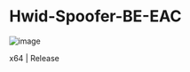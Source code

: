 # Hwid-Spoofer-BE-EAC

![image](https://user-images.githubusercontent.com/99735855/163100613-8d5bf0a7-282c-4ff4-a112-90d54e0a846e.png)

x64 | Release 
